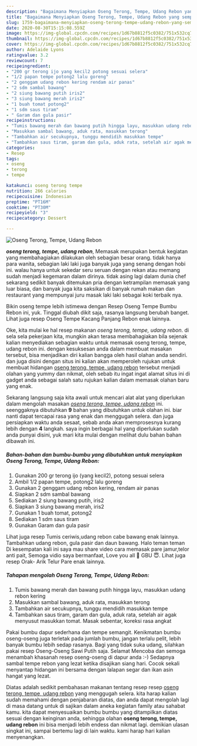 ```yaml
---
description: "Bagaimana Menyiapkan Oseng Terong, Tempe, Udang Rebon yang sempurna"
title: "Bagaimana Menyiapkan Oseng Terong, Tempe, Udang Rebon yang sempurna"
slug: 1759-bagaimana-menyiapkan-oseng-terong-tempe-udang-rebon-yang-sempurna
date: 2020-08-30T15:15:08.559Z
image: https://img-global.cpcdn.com/recipes/1d67b8812f5c0382/751x532cq70/oseng-terong-tempe-udang-rebon-foto-resep-utama.jpg
thumbnail: https://img-global.cpcdn.com/recipes/1d67b8812f5c0382/751x532cq70/oseng-terong-tempe-udang-rebon-foto-resep-utama.jpg
cover: https://img-global.cpcdn.com/recipes/1d67b8812f5c0382/751x532cq70/oseng-terong-tempe-udang-rebon-foto-resep-utama.jpg
author: Adelaide Lyons
ratingvalue: 3.2
reviewcount: 7
recipeingredient:
- "200 gr terong ijo yang kecil2 potong sesuai selera"
- "1/2 papan tempe potong2 lalu goreng"
- "2 genggam udang rebon kering rendam air panas"
- "2 sdm sambal bawang"
- "2 siung bawang putih iris2"
- "3 siung bawang merah iris2"
- "1 buah tomat potong2"
- "1 sdm saus tiram"
- " Garam dan gula pasir"
recipeinstructions:
- "Tumis bawang merah dan bawang putih hingga layu, masukkan udang rebon kering"
- "Masukkan sambal bawang, aduk rata, masukkan terong"
- "Tambahkan air secukupnya, tunggu mendidih masukkan tempe"
- "Tambahkan saus tiram, garam dan gula, aduk rata, setelah air agak menyusut masukkan tomat. Masak sebentar, koreksi rasa angkat"
categories:
- Resep
tags:
- oseng
- terong
- tempe

katakunci: oseng terong tempe 
nutrition: 266 calories
recipecuisine: Indonesian
preptime: "PT16M"
cooktime: "PT30M"
recipeyield: "3"
recipecategory: Dessert

---
```



![Oseng Terong, Tempe, Udang Rebon](https://img-global.cpcdn.com/recipes/1d67b8812f5c0382/751x532cq70/oseng-terong-tempe-udang-rebon-foto-resep-utama.jpg)

<b><i>oseng terong, tempe, udang rebon</i></b>, Memasak merupakan bentuk kegiatan yang membahagiakan dilakukan oleh sebagian besar orang. tidak hanya para wanita, sebagian laki laki juga banyak juga yang senang dengan hobi ini. walau hanya untuk sekedar seru seruan dengan rekan atau memang sudah menjadi kegemaran dalam dirinya. tidak asing lagi dalam dunia chef sekarang sedikit banyak ditemukan pria dengan ketrampilan memasak yang luar biasa, dan banyak juga kita saksikan di banyak rumah makan dan restaurant yang mempunyai juru masak laki laki sebagai koki terbaik nya.

Bikin oseng tempe lebih istimewa dengan Resep Oseng Tempe Bumbu Rebon ini, yuk. Tinggal diubah dikit saja, rasanya langsung berubah banget. Lihat juga resep Oseng Tempe Kacang Panjang Rebon enak lainnya.

Oke, kita mulai ke hal resep makanan <i>oseng terong, tempe, udang rebon</i>. di sela sela pekerjaan kita, mungkin akan terasa membahagiakan bila sejenak kalian menyediakan sebagian waktu untuk memasak oseng terong, tempe, udang rebon ini. dengan kesuksesan anda dalam membuat masakan tersebut, bisa menjadikan diri kalian bangga oleh hasil olahan anda sendiri. dan juga disini dengan situs ini kalian akan memperoleh rujukan untuk membuat hidangan <u>oseng terong, tempe, udang rebon</u> tersebut menjadi olahan yang yummy dan nikmat, oleh sebab itu ingat ingat alamat situs ini di gadget anda sebagai salah satu rujukan kalian dalam memasak olahan baru yang enak.


Sekarang langsung saja kita awali untuk mencari alat alat yang diperlukan dalam mengolah masakan <u><i>oseng terong, tempe, udang rebon</i></u> ini. seenggaknya dibutuhkan <b>9</b> bahan yang dibutuhkan untuk olahan ini. biar nanti dapat tercapai rasa yang enak dan menggugah selera. dan juga persiapkan waktu anda sesaat, sebab anda akan memprosesnya kurang lebih dengan <b>4</b> langkah. saya ingin berbagai hal yang diperlukan sudah anda punyai disini, yuk mari kita mulai dengan melihat dulu bahan bahan dibawah ini.

<!--inarticleads1-->

##### Bahan-bahan dan bumbu-bumbu yang dibutuhkan untuk menyiapkan Oseng Terong, Tempe, Udang Rebon:

1. Gunakan 200 gr terong ijo (yang kecil2), potong sesuai selera
1. Ambil 1/2 papan tempe, potong2 lalu goreng
1. Gunakan 2 genggam udang rebon kering, rendam air panas
1. Siapkan 2 sdm sambal bawang
1. Sediakan 2 siung bawang putih, iris2
1. Siapkan 3 siung bawang merah, iris2
1. Gunakan 1 buah tomat, potong2
1. Sediakan 1 sdm saus tiram
1. Gunakan  Garam dan gula pasir


Lihat juga resep Tumis ceriwis,udang rebon cabe bawang enak lainnya. Tambahkan udang rebon, gula pasir dan daun bawang. Halo teman teman Di kesempatan kali ini saya mau share video cara memasak pare jamur,telor anti pait, Semoga vidio saya bermanfaat, Love you all 💞 GBU 😇. Lihat juga resep Orak- Arik Telur Pare enak lainnya. 

<!--inarticleads2-->

##### Tahapan mengolah Oseng Terong, Tempe, Udang Rebon:

1. Tumis bawang merah dan bawang putih hingga layu, masukkan udang rebon kering
1. Masukkan sambal bawang, aduk rata, masukkan terong
1. Tambahkan air secukupnya, tunggu mendidih masukkan tempe
1. Tambahkan saus tiram, garam dan gula, aduk rata, setelah air agak menyusut masukkan tomat. Masak sebentar, koreksi rasa angkat


Pakai bumbu dapur sederhana dan tempe semangit. Kenikmatan bumbu oseng-oseng juga terletak pada jumlah bumbu, jangan terlalu pelit, lebih banyak bumbu lebih sedap rasanya. Bagi yang tidak suka udang, silahkan pakai resep Oseng-Oseng Sawi Putih saja. Selamat Mencoba dan semoga menambah khasanah resep oseng-oseng di dapur anda :-) Sedapnya sambal tempe rebon yang lezat ketika disajikan siang hari. Cocok sekali menyantap hidangan ini bersama dengan lalapan segar dan ikan asin hangat yang lezat. 

Diatas adalah sedikit pembahasan makanan tentang resep resep <u>oseng terong, tempe, udang rebon</u> yang menggugah selera. kita harap kalian sudah memahami dengan penjabaran diatas, dan anda dapat mengolah lagi di masa datang untuk di sajikan dalam aneka kegiatan family atau sahabat kamu. kita dapat menyesuaikan bumbu bumbu yang ditampilkan diatas sesuai dengan keinginan anda, sehingga olahan <b>oseng terong, tempe, udang rebon</b> ini bisa menjadi lebih endess dan nikmat lagi. demikian ulasan singkat ini, sampai bertemu lagi di lain waktu. kami harap hari kalian menyenangkan.
